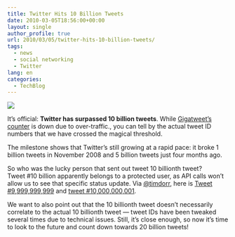 ```yaml
---
title: Twitter Hits 10 Billion Tweets
date: 2010-03-05T18:56:00+00:00
layout: single
author_profile: true
url: 2010/03/05/twitter-hits-10-billion-tweets/
tags:
  - news
  - social networking
  - Twitter
lang: en
categories: 
  - TechBlog
---
```

[![](http://4.bp.blogspot.com/_vaUVXcmC3OI/S5FLx4KJMPI/AAAAAAAABKk/TY4ma5wbJuM/s640/twitter-top.png)](http://4.bp.blogspot.com/_vaUVXcmC3OI/S5FLx4KJMPI/AAAAAAAABKk/TY4ma5wbJuM/s1600-h/twitter-top.png)

It’s official: **Twitter has surpassed 10 billion tweets**. While [Gigatweet’s counter](http://popacular.com/gigatweet/) is down due to over-traffic., you can tell by the actual tweet ID numbers that we have crossed the magical threshold.

The milestone shows that Twitter’s still growing at a rapid pace: it broke 1 billion tweets in November 2008 and 5 billion tweets just four months ago.

So who was the lucky person that sent out tweet 10 billionth tweet?  
Tweet #10 billion apparently belongs to a protected user, as API calls won’t allow us to see that specific status update. Via [@timdorr](http://twitter.com/timdorr), here is [Tweet #9,999,999,999](http://twitter.com/lelamarques/status/9999999999) and [tweet #10,000,000,001](http://twitter.com/SheSz_FUcINgBAD/status/10000000001).

We want to also point out that the 10 billionth tweet doesn’t necessarily correlate to the actual 10 billionth tweet — tweet IDs have been tweaked several times due to technical issues. Still, it’s close enough, so now it’s time to look to the future and count down towards 20 billion tweets!

